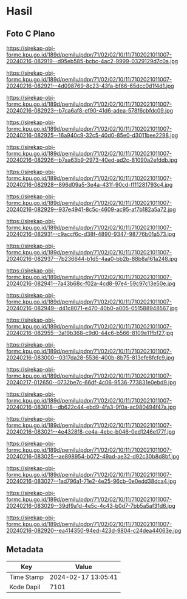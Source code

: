 # Hasil

## Foto C Plano

https://sirekap-obj-formc.kpu.go.id/189d/pemilu/pdpr/71/02/02/10/11/7102021011007-20240216-082919--d95eb585-bcbc-4ac2-9999-0329129d7c0a.jpg

https://sirekap-obj-formc.kpu.go.id/189d/pemilu/pdpr/71/02/02/10/11/7102021011007-20240216-082921--4d098769-8c23-43fa-bf66-65dcc0d1f4d1.jpg

https://sirekap-obj-formc.kpu.go.id/189d/pemilu/pdpr/71/02/02/10/11/7102021011007-20240216-082923--b7ca6af8-ef90-41d6-adea-578f6cbfdc09.jpg

https://sirekap-obj-formc.kpu.go.id/189d/pemilu/pdpr/71/02/02/10/11/7102021011007-20240216-082925--16a940c9-32c5-40d0-85e0-d3011bee2298.jpg

https://sirekap-obj-formc.kpu.go.id/189d/pemilu/pdpr/71/02/02/10/11/7102021011007-20240216-082926--b7aa63b9-2973-40ed-ad2c-81090a2efddb.jpg

https://sirekap-obj-formc.kpu.go.id/189d/pemilu/pdpr/71/02/02/10/11/7102021011007-20240216-082928--896d09a5-3e4a-431f-90cd-ff11281793c4.jpg

https://sirekap-obj-formc.kpu.go.id/189d/pemilu/pdpr/71/02/02/10/11/7102021011007-20240216-082929--937e4941-8c5c-4609-ac95-af7b182a5a72.jpg

https://sirekap-obj-formc.kpu.go.id/189d/pemilu/pdpr/71/02/02/10/11/7102021011007-20240216-082931--c9accf6c-d38f-4890-9347-98776b01a573.jpg

https://sirekap-obj-formc.kpu.go.id/189d/pemilu/pdpr/71/02/02/10/11/7102021011007-20240216-082937--7b236644-b1d5-4aa0-bb2b-88b8a161a248.jpg

https://sirekap-obj-formc.kpu.go.id/189d/pemilu/pdpr/71/02/02/10/11/7102021011007-20240216-082941--7a43b68c-f02a-4cd8-97e4-59c97c13e50e.jpg

https://sirekap-obj-formc.kpu.go.id/189d/pemilu/pdpr/71/02/02/10/11/7102021011007-20240216-082949--d41c8071-e470-40b0-a005-051588948567.jpg

https://sirekap-obj-formc.kpu.go.id/189d/pemilu/pdpr/71/02/02/10/11/7102021011007-20240216-082955--3a19b368-c9d0-44c6-b566-8109e11fbf27.jpg

https://sirekap-obj-formc.kpu.go.id/189d/pemilu/pdpr/71/02/02/10/11/7102021011007-20240216-083000--0317da28-5536-400b-8b75-813efe8fcfc9.jpg

https://sirekap-obj-formc.kpu.go.id/189d/pemilu/pdpr/71/02/02/10/11/7102021011007-20240217-012650--0732be7c-66df-4c06-9536-773831e0ebd9.jpg

https://sirekap-obj-formc.kpu.go.id/189d/pemilu/pdpr/71/02/02/10/11/7102021011007-20240216-083018--db622c44-ebd9-4fa3-9f0a-ac980494f47a.jpg

https://sirekap-obj-formc.kpu.go.id/189d/pemilu/pdpr/71/02/02/10/11/7102021011007-20240216-083021--4e4328f8-ce4a-4ebc-b046-0ed1246e177f.jpg

https://sirekap-obj-formc.kpu.go.id/189d/pemilu/pdpr/71/02/02/10/11/7102021011007-20240216-083025--ae898954-b072-49ad-ae32-d92c30b8d8bf.jpg

https://sirekap-obj-formc.kpu.go.id/189d/pemilu/pdpr/71/02/02/10/11/7102021011007-20240216-083027--1ad796a1-71e2-4e25-96cb-0e0edd38dca4.jpg

https://sirekap-obj-formc.kpu.go.id/189d/pemilu/pdpr/71/02/02/10/11/7102021011007-20240216-083029--39df9a1d-4e5c-4c43-b0d7-7bb5a5af31d6.jpg

https://sirekap-obj-formc.kpu.go.id/189d/pemilu/pdpr/71/02/02/10/11/7102021011007-20240216-082920--ea414350-94ed-423d-9804-c24dea44063e.jpg


## Metadata

| Key        | Value               |
| ---------- | ------------------- |
| Time Stamp | 2024-02-17 13:05:41 |
| Kode Dapil | 7101                |



